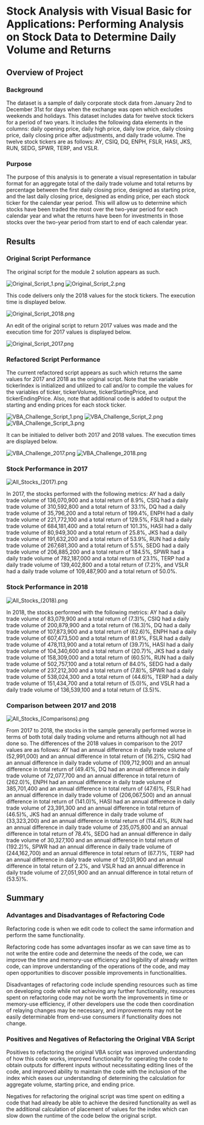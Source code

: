 # Stock Analysis with Visual Basic for Applications: Performing Analysis on Stock Data to Determine Daily Volume and Returns

## Overview of Project

### Background
The dataset is a sample of daily corporate stock data from January 2nd to December 31st for days when the exchange was open which excludes weekends and holidays. This dataset includes data for twelve stock tickers for a period of two years. It includes the following data elements in the columns: daily opening price, daily high price, daily low price, daily closing price, daily closing price after adjustments, and daily trade volume. The twelve stock tickers are as follows: AY, CSIQ, DQ, ENPH, FSLR, HASI, JKS, RUN, SEDG, SPWR, TERP, and VSLR.

### Purpose

The purpose of this analysis is to generate a visual representation in tabular format for an aggregate total of the daily trade volume and total returns by percentage between the first daily closing price, designed as starting price, and the last daily closing price, designed as ending price, per each stock ticker for the calendar year period. This will allow us to determine which stocks have been traded the most over the two-year period for each calendar year and what the returns have been for investments in those stocks over the two-year period from start to end of each calendar year.

## Results

### Original Script Performance

The original script for the module 2 solution appears as such.

![Original_Script_1.png](resources/Original_Script_1.png)
![Original_Script_2.png](resources/Original_Script_2.png)

This code delivers only the 2018 values for the stock tickers. The execution time is displayed below.

![Original_Script_2018.png](resources/Original_Script_2018.png)

An edit of the original script to return 2017 values was made and the execution time for 2017 values is displayed below.

![Original_Script_2017.png](resources/Original_Script_2017.png)

### Refactored Script Performance

The current refactored script appears as such which returns the same values for 2017 and 2018 as the original script. Note that the variable tickerIndex is initialized and utilized to call and/or to compile the values for the variables of ticker, tickerVolume, tickerStartingPrice, and tickerEndingPrice. Also, note that additional code is added to output the starting and ending prices for each stock ticker.

![VBA_Challenge_Script_1.png](resources/VBA_Challenge_Script_1.png)
![VBA_Challenge_Script_2.png](resources/VBA_Challenge_Script_2.png)
![VBA_Challenge_Script_3.png](resources/VBA_Challenge_Script_3.png)

It can be initialed to deliver both 2017 and 2018 values. The execution times are displayed below.

![VBA_Challenge_2017.png](resources/VBA_Challenge_2017.png)
![VBA_Challenge_2018.png](resources/VBA_Challenge_2018.png)

### Stock Performance in 2017

![All_Stocks_(2017).png](resources/All_Stocks_(2017).png)

In 2017, the stocks performed with the following metrics: AY had a daily trade volume of 136,070,900 and a total return of 8.9%, CSIQ had a daily trade volume of 310,592,800 and a total return of 33.1%, DQ had a daily trade volume of 35,796,200 and a total return of 199.4%, ENPH had a daily trade volume of 221,772,100 and a total return of 129.5%, FSLR had a daily trade volume of 684,181,400 and a total return of 101.3%, HASI had a daily trade volume of 80,949,300 and a total return of 25.8%, JKS had a daily trade volume of 191,632,200 and a total return of 53.9%, RUN had a daily trade volume of 267,681,300 and a total return of 5.5%, SEDG had a daily trade volume of 206,885,200 and a total return of 184.5%, SPWR had a daily trade volume of 782,187,000 and a total return of 23.1%, TERP had a daily trade volume of 139,402,800 and a total return of (7.2)%, and VSLR had a daily trade volume of 109,487,900 and a total return of 50.0%.

### Stock Performance in 2018

![ All_Stocks_(2018).png](resources/All_Stocks_(2018).png)

In 2018, the stocks performed with the following metrics: AY had a daily trade volume of 83,079,900 and a total return of (7.3)%, CSIQ had a daily trade volume of 200,879,900 and a total return of (16.3)%, DQ had a daily trade volume of 107,873,900 and a total return of (62.6)%, ENPH had a daily trade volume of 607,473,500 and a total return of 81.9%, FSLR had a daily trade volume of 478,113,900 and a total return of (39.7)%, HASI had a daily trade volume of 104,340,600 and a total return of (20.7)%, JKS had a daily trade volume of 158,309,000 and a total return of (60.5)%, RUN had a daily trade volume of 502,757,100 and a total return of 84.0%, SEDG had a daily trade volume of 237,212,300 and a total return of (7.8)%, SPWR had a daily trade volume of 538,024,300 and a total return of (44.6)%, TERP had a daily trade volume of 151,434,700 and a total return of (5.0)%, and VSLR had a daily trade volume of 136,539,100 and a total return of (3.5)%.

### Comparison between 2017 and 2018

![All_Stocks_(Comparisons).png](resources/All_Stocks_(Comparisons).png)

From 2017 to 2018, the stocks in the sample generally performed worse in terms of both total daily trading volume and returns although not all had done so. The differences of the 2018 values in comparison to the 2017 values are as follows: AY had an annual difference in daily trade volume of (52,991,000) and an annual difference in total return of (16.2)%, CSIQ had an annual difference in daily trade volume of (109,712,900) and an annual difference in total return of (49.4)%, DQ had an annual difference in daily trade volume of 72,077,700 and an annual difference in total return of (262.0)%, ENPH had an annual difference in daily trade volume of 385,701,400 and an annual difference in total return of (47.6)%, FSLR had an annual difference in daily trade volume of (206,067,500) and an annual difference in total return of (141.0)%, HASI had an annual difference in daily trade volume of 23,391,300 and an annual difference in total return of (46.5)%, JKS had an annual difference in daily trade volume of (33,323,200) and an annual difference in total return of (114.4)%, RUN had an annual difference in daily trade volume of 235,075,800 and an annual difference in total return of 78.4%, SEDG had an annual difference in daily trade volume of 30,327,100 and an annual difference in total return of (192.2)%, SPWR had an annual difference in daily trade volume of (244,162,700) and an annual difference in total return of (67.7)%, TERP had an annual difference in daily trade volume of 12,031,900 and an annual difference in total return of 2.2%, and VSLR had an annual difference in daily trade volume of 27,051,900 and an annual difference in total return of (53.5)%.

## Summary

### Advantages and Disadvantages of Refactoring Code

Refactoring code is when we edit code to collect the same information and perform the same functionality. 

Refactoring code has some advantages insofar as we can save time as to not write the entire code and determine the needs of the code, we can improve the time and memory-use efficiency and legibility of already written code, can improve understanding of the operations of the code, and may open opportunities to discover possible improvements in functionalities.

Disadvantages of refactoring code include spending resources such as time on developing code while not achieving any further functionality, resources spent on refactoring code may not be worth the improvements in time or memory-use efficiency, if other developers use the code then coordination of relaying changes may be necessary, and improvements may not be easily determinable from end-use consumers if functionality does not change.

### Positives and Negatives of Refactoring the Original VBA Script

Positives to refactoring the original VBA script was improved understanding of how this code works, improved functionality for operating the code to obtain outputs for different inputs without necessitating editing lines of the code, and improved ability to maintain the code with the inclusion of the index which eases our understanding of determining the calculation for aggregate volume, starting price, and ending price.

Negatives for refactoring the original script was time spent on editing a code that had already be able to achieve the desired functionality as well as the additional calculation of placement of values for the index which can slow down the runtime of the code below the original script.
